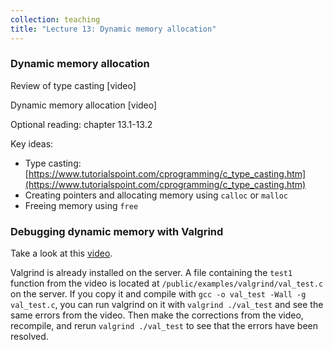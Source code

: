 ```yaml
---
collection: teaching
title: "Lecture 13: Dynamic memory allocation"
---
```


### Dynamic memory allocation
Review of type casting [video]

Dynamic memory allocation [video]

Optional reading: chapter 13.1-13.2

Key ideas:
* Type casting: [https://www.tutorialspoint.com/cprogramming/c_type_casting.htm](https://www.tutorialspoint.com/cprogramming/c_type_casting.htm)
* Creating pointers and allocating memory using `calloc` or `malloc`
* Freeing memory using `free`

### Debugging dynamic memory with Valgrind
Take a look at this [video](https://www.youtube.com/watch?v=bb1bTJtgXrI).

Valgrind is already installed on the server. A file containing the `test1`
function from the video is located at `/public/examples/valgrind/val_test.c` on
the server. If you copy it and compile with `gcc -o val_test -Wall -g
val_test.c`, you can run valgrind on it with `valgrind ./val_test` and see the
same errors from the video. Then make the corrections from the video,
recompile, and rerun `valgrind ./val_test` to see that the errors have been
resolved.
